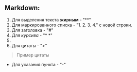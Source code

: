 ## Markdown:
1. Для выделения текста **жирным** - "**" 
2. Для маркированного списка - "1. 2. 3. 4." с новой строки.
3. Для заголовка - "#"
4. Для *курсива* - "* *"
5. 
6. Для цитаты - ">"
>Пример цитаты
- Для указания пункта - "-"